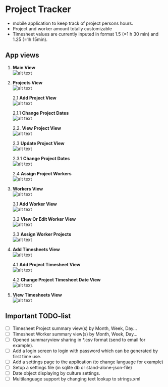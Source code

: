 # Project Tracker
* mobile application to keep track of project persons hours.
* Project and worker amount totally customizable
* Timesheet values are currently inputed in format 1.5 (=1 h 30 min) and 1.25 (=1h 15min).

## **App views**
1. **Main View**  
   ![alt text](./_img/1__MainView.png "Main View")
   
2. **Projects View**  
      ![alt text](./_img/2__ProjectsView.png "Projects View")
	  
   2.1 **Add Project View**  
      ![alt text](./_img/2_1__AddProjectView.png "Add Project View")
	  
      2.1.1 **Change Project Dates**  
	     ![alt text](./_img/2_1_1_ChangeProjectDates.png "Change Project Dates")
		 
   2.2. **View Project View**  
      ![alt text](./_img/2_2_ViewProjectView.png "View Project View")
	  
   2.3 **Update Project View**  
      ![alt text](./_img/2_3__UpdateProjectView.png "Update Project View")
	  
      2.3.1 **Change Project Dates**  
	     ![alt text](./_img/2_3_1_ChangeProjectDates.png "Change Project Dates")
		 
   2.4 **Assign Project Workers**  
      ![alt text](./_img/2_4_AssignProjectWorkers.png "Assign Project Workers")
	  
3. **Workers View**  
   ![alt text](./_img/3__WorkersView.png "Workers View")
   
   3.1 **Add Worker View**  
      ![alt text](./_img/3_1_AddWorkerView.png "Add Worker View")
	  
   3.2 **View Or Edit Worker View**  
      ![alt text](./_img/3_2_ViewOrEditWorkerView.png "View Or Edit Worker View")
	  
   3.3 **Assign Worker Projects**  
      ![alt text](./_img/3_3_AssignWorkerProjects.png "Assign Worker Projects")
	  
4. **Add Timesheets View**  
   ![alt text](./_img/4__AddTimesheetsView.png "Add Timesheets View")
   
   4.1 **Add Project Timesheet View**  
      ![alt text](./_img/4_1_AddProjectTimesheetView.png "Add Project Timesheet View")
	  
   4.2 **Change Project Timesheet Date View**  
      ![alt text](./_img/4_2_ChangeProjectTimesheetDateView.png "Change Project Timesheet Date View")
	  
5. **View Timesheets View**  
   ![alt text](./_img/5__ViewTimesheetsView.png "View Timesheets View")


## **Important TODO-list**
- [ ] Timesheet Project summary view(s) by Month, Week, Day...
- [ ] Timesheet Worker summary view(s) by Month, Week, Day...
- [ ] Opened summaryview sharing in *.csv format (send to email for example).
- [ ] Add a login screen to login with password which can be generated by first time use.
- [ ] Add a settings page to the application (to change language for example)
- [ ] Setup a settings file (in sqlite db or stand-alone-json-file)
- [ ] Date object displaying by culture settings.
- [ ] Multilanguage support by changing text lookup to strings.xml
